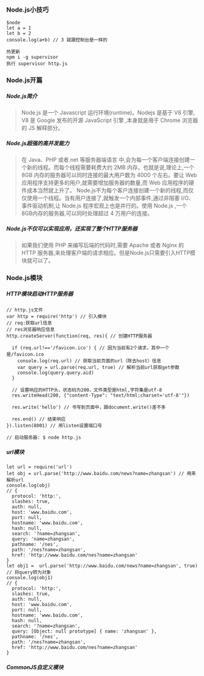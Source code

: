 ### Node.js小技巧
```
$node
let a = 1
let b = 2
console.log(a+b) // 3 就跟控制台是一样的

热更新
npm i -g supervisor
执行 supervisor http.js
```

### Node.js开篇

##### Node.js简介
> Node.js 是一个 Javascript 运行环境(runtime)。Nodejs 是基于 V8 引擎, V8 是 Google 发布的开源 JavaScript 引擎 ,本身就是用于 Chrome 浏览器
的 JS 解释部分。

##### Node.js超强的高并发能力
> 在 Java、PHP 或者.net 等服务器端语言
中,会为每一个客户端连接创建一个新的线程。而每个线程需要耗费大约 2MB 内存。也就是说,理论上,一个 8GB 内存的服务器可以同时连接的最大用户数为 4000 个左右。要让 Web 应用程序支持更多的用户,就需要增加服务器的数量,而 Web 应用程序的硬件成本当然就上升了。
Node.js不为每个客户连接创建一个新的线程,而仅仅使用一个线程。当有用户连接了,就触发一个内部事件,通过非阻塞 I/O、事件驱动机制,让 Node.js 程序宏观上也是并行的。使用 Node.js ,一个 8GB内存的服务器,可以同时处理超过 4 万用户的连接。

##### Node.js不仅可以实现应用，还实现了整个HTTP服务器
> 如果我们使用 PHP 来编写后端的代码时,需要 Apache 或者 Nginx 的 HTTP 服务器,来处理客户端的请求相应。但是Node.js只需要引入HTTP模块就可以了。

### Node.js模块
##### HTTP模块启动HTTP服务器
```
// http.js文件
var http = require('http') // 引入模块
// req:获取url信息
// res浏览器响应信息
http.createServer(function(req, res){ // 创建HTTP服务器

  if (req.url!=='/favicon.ico') { // 因为当前有2个请求，其中一个是/favicon.ico
    console.log(req.url) // 获取当前页面的url（除去host）信息
    var query = url.parse(req.url, true) // 解析当前url获取get参数
    console.log(query.query.aid)
  }

  // 设置响应的HTTP头，状态码为200，文件类型是html,字符集是utf-8
  res.writeHead(200, {"content-Type": "text/html;charset='utf-8'"})

  res.write('hello') // 书写到页面中，跟document.write()差不多

  res.end() // 结束响应
}).listen(8001) // 用listen设置端口号

// 启动服务器: $ node http.js
```

##### url模块
```
let url = require('url')
let obj = url.parse('http://www.baidu.com/news?name=zhangsan') // 用来解析url
console.log(obj)
// {
  protocol: 'http:',
  slashes: true,
  auth: null,
  host: 'www.baidu.com',
  port: null,
  hostname: 'www.baidu.com',
  hash: null,
  search: '?name=zhangsan',
  query: 'name=zhangsan',
  pathname: '/nes',
  path: '/nes?name=zhangsan',
  href: 'http://www.baidu.com/nes?name=zhangsan'
}
let obj1 =  url.parse('http://www.baidu.com/news?name=zhangsan', true) // 将query转为对象
console.log(obj1)
// {
  protocol: 'http:',
  slashes: true,
  auth: null,
  host: 'www.baidu.com',
  port: null,
  hostname: 'www.baidu.com',
  hash: null,
  search: '?name=zhangsan',
  query: [Object: null prototype] { name: 'zhangsan' },
  pathname: '/nes',
  path: '/nes?name=zhangsan',
  href: 'http://www.baidu.com/nes?name=zhangsan'
}
```

##### CommonJS自定义模块